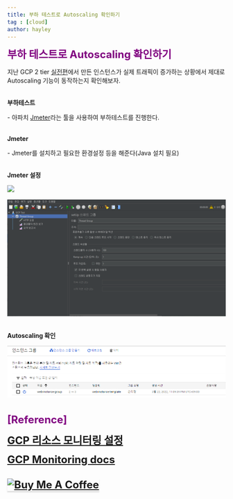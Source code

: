 ```yaml
---
title: 부하 테스트로 Autoscaling 확인하기
tag : [cloud]
author: hayley
---
```


<font size="5" color="purple"><b>부하 테스트로 Autoscaling 확인하기</b></font>
<p> 지난 GCP 2 tier <a href="https://hayleyshim.github.io/blog/gcp8">실전편</a>에서 만든 인스턴스가 실제 트래픽이 증가하는 상황에서 제대로 Autoscaling 기능이 동작하는지 확인해보자.
<br>
<br>  
<p><b>부하테스트</b>
<p>- 아파치 <a href="https://jmeter.apache.org/download_jmeter.cgi">Jmeter</a>라는 툴을 사용하여 부하테스트를 진행한다.
<br>
<br>
<p><b>Jmeter</b>
<p>- Jmeter를 설치하고 필요한 환경설정 등을 해준다(Java 설치 필요)
<br>
<br>
<p><b>Jmeter 설정</b>
<p><img src="https://github.com/hayleyshim/hayleyshim.github.io/blob/master/assets/images/projects/jmeter1.PNG?raw=true">  
<p><img src="https://github.com/hayleyshim/hayleyshim.github.io/blob/master/assets/images/projects/jmeter2.PNG?raw=true">    
<br>
<br>  
<P><b>Autoscaling 확인</b>
<p><img src="https://github.com/hayleyshim/hayleyshim.github.io/blob/master/assets/images/projects/jmeter3.PNG?raw=true">    
<br>
<br>  
<br> <font size="5" color="purple"><b>[Reference]
<p><a href="https://www.bespinglobal.com/gcp-resource/">GCP 리소스 모니터링 설정</a>
<p><a href="https://cloud.google.com/monitoring/docs">GCP Monitoring docs</a>  
<br>
<br>  
<a href="https://www.buymeacoffee.com/yhshim17" target="_blank"><img src="https://www.buymeacoffee.com/assets/img/custom_images/orange_img.png" alt="Buy Me A Coffee" style="height: 41px !important;width: 174px !important;box-shadow: 0px 3px 2px 0px rgba(190, 190, 190, 0.5) !important;-webkit-box-shadow: 0px 3px 2px 0px rgba(190, 190, 190, 0.5) !important;" ></a>


